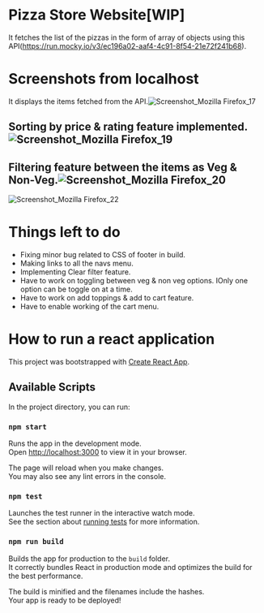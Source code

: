 # Pizza Store Website[WIP]
It fetches the list of the pizzas in the form of array of objects using this API(https://run.mocky.io/v3/ec196a02-aaf4-4c91-8f54-21e72f241b68). 

# Screenshots from localhost

It displays the items fetched from the API.![Screenshot_Mozilla Firefox_17](https://user-images.githubusercontent.com/52833031/160695580-3023cb47-b43e-42c0-bfc1-4ea25b5a61e9.png)

## Sorting by price & rating feature implemented.![Screenshot_Mozilla Firefox_19](https://user-images.githubusercontent.com/52833031/160695730-807db0a0-6d37-4b57-8527-1876ceb40134.png)

## Filtering feature between the items as Veg & Non-Veg.![Screenshot_Mozilla Firefox_20](https://user-images.githubusercontent.com/52833031/160696053-4ef4878a-25a9-47ee-affc-bc47cef9b0b1.png)
![Screenshot_Mozilla Firefox_22](https://user-images.githubusercontent.com/52833031/160696093-277c4727-44c8-4d39-ab79-d921dd634645.png)


# Things left to do
* Fixing minor bug related to CSS of footer in build. 
* Making links to all the navs menu.
* Implementing Clear filter feature.
* Have to work on toggling between veg & non veg options. IOnly one option can be toggle on at a time.
* Have to work on add toppings & add to cart feature.
* Have to enable working of the cart menu. 


# How to run a react application

This project was bootstrapped with [Create React App](https://github.com/facebook/create-react-app).

## Available Scripts

In the project directory, you can run:

### `npm start`

Runs the app in the development mode.\
Open [http://localhost:3000](http://localhost:3000) to view it in your browser.

The page will reload when you make changes.\
You may also see any lint errors in the console.

### `npm test`

Launches the test runner in the interactive watch mode.\
See the section about [running tests](https://facebook.github.io/create-react-app/docs/running-tests) for more information.

### `npm run build`

Builds the app for production to the `build` folder.\
It correctly bundles React in production mode and optimizes the build for the best performance.

The build is minified and the filenames include the hashes.\
Your app is ready to be deployed!

